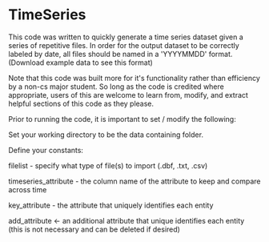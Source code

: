 # TimeSeries 
This code was written to quickly generate a time series dataset given a series of repetitive files. In order for the output dataset to be correctly labeled by date, all files should be named in a 'YYYYMMDD' format. 
(Download example data to see this format)

Note that this code was built more for it's functionality rather than efficiency by a non-cs major student. 
 So long as the code is credited where appropriate, users of this are welcome to learn from, modify, and extract
 helpful sections of this code as they please. 
 
 Prior to running the code, it is important to set / modify the following: 
 
 Set your working directory to be the data containing folder. 
 
 Define your constants: 
 
filelist - specify what type of file(s) to import (.dbf, .txt, .csv)

timeseries_attribute - the column name of the attribute to keep and compare across time

key_attribute - the attribute that uniquely identifies each entity

add_attribute <- an additional attribute that unique identifies each entity (this is not necessary and can be deleted if desired)
